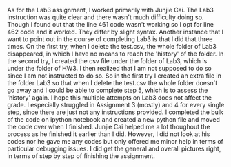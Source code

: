   As for the Lab3 assignment, I worked primarily with Junjie Cai. The Lab3 instruction was quite clear and there wasn't much difficulty doing so. Though I found out that the line 461 code wasn't working so I opt for line 462 code and it worked. They differ by slight syntax. Another instance that I want to point out in the course of completing Lab3 is that I did that three times. On the first try, when I delete the test.csv, the whole folder of Lab3 disappeared, in which I have no means to reach the 'history' of the folder. In the second try, I created the csv file under the folder of Lab3, which is under the folder of HW3. I then realized that I am not supposed to do so since I am not instructed to do so. So in the first try I created an extra file in the folder Lab3 so that when I delete the test.csv the whole folder doesn't go away and I could be able to complete step 5, which is to assess the 'history' again. I hope this multiple attempts on Lab3 does not affect the grade. 
  I especially struggled in Assignment 3 (mostly) and 4 for every single step, since there are just not any instructions provided. I completed the bulk of the code on ipython notebook and created a new python file and moved the code over when I finished. Junjie Cai helped me a lot thoughout the process as he finished it earlier than I did. However, I did not look at his codes nor he gave me any codes but only offered me minor help in terms of particular debugging issues. I did get the general and overall pictures right, in terms of step by step of finishing the assignment.
